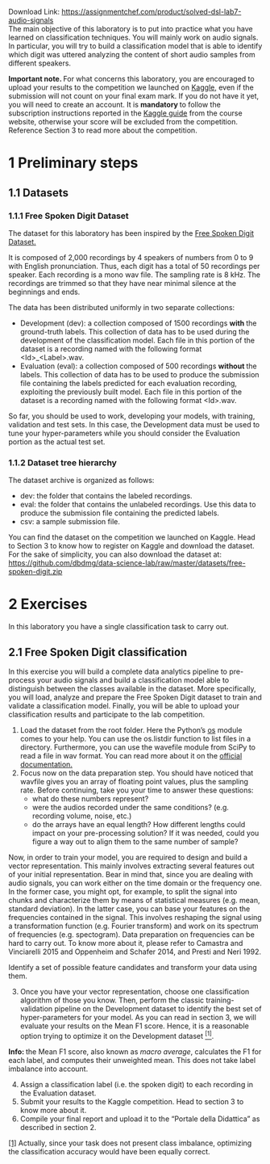 Download Link: https://assignmentchef.com/product/solved-dsl-lab7-audio-signals
<br>
The main objective of this laboratory is to put into practice what you have learned on classification techniques. You will mainly work on audio signals. In particular, you will try to build a classification model that is able to identify which digit was uttered analyzing the content of short audio samples from different speakers.

<strong>Important note. </strong>For what concerns this laboratory, you are encouraged to upload your results to the competition we launched on <a href="https://www.kaggle.com/">Kaggle</a><a href="https://www.kaggle.com/">,</a> even if the submission will not count on your final exam mark. If you do not have it yet, you will need to create an account. It is <strong>mandatory </strong>to follow the subscription instructions reported in the <a href="http://dbdmg.polito.it/wordpress/wp-content/uploads/2019/11/Data_Science_Lab___Kaggle_competition_guide.pdf">Kaggle guide</a> from the course website, otherwise your score will be excluded from the competition. Reference Section 3 to read more about the competition.

<h1>1          Preliminary steps</h1>

<h2>1.1         Datasets</h2>

<h3>1.1.1         Free Spoken Digit Dataset</h3>

The dataset for this laboratory has been inspired by the <a href="https://github.com/Jakobovski/free-spoken-digit-dataset">Free Spoken Digit Dataset</a><a href="https://github.com/Jakobovski/free-spoken-digit-dataset">.</a>

It is composed of 2,000 recordings by 4 speakers of numbers from 0 to 9 with English pronunciation. Thus, each digit has a total of 50 recordings per speaker. Each recording is a mono wav file. The sampling rate is 8 kHz. The recordings are trimmed so that they have near minimal silence at the beginnings and ends.

The data has been distributed uniformly in two separate collections:

<ul>

 <li>Development (dev): a collection composed of 1500 recordings <strong>with </strong>the ground-truth labels. This collection of data has to be used during the development of the classification model. Each file in this portion of the dataset is a recording named with the following format &lt;Id&gt;_&lt;Label&gt;.wav.</li>

 <li>Evaluation (eval): a collection composed of 500 recordings <strong>without </strong>the labels. This collection of data has to be used to produce the submission file containing the labels predicted for each evaluation recording, exploiting the previously built model. Each file in this portion of the dataset is a recording named with the following format &lt;Id&gt;.wav.</li>

</ul>

So far, you should be used to work, developing your models, with training, validation and test sets. In this case, the Development data must be used to tune your hyper-parameters while you should consider the Evaluation portion as the actual test set.

<h3>1.1.2         Dataset tree hierarchy</h3>

The dataset archive is organized as follows:

<ul>

 <li>dev: the folder that contains the labeled recordings.</li>

 <li>eval: the folder that contains the unlabeled recordings. Use this data to produce the submission file containing the predicted labels.</li>

 <li>csv: a sample submission file.</li>

</ul>

You can find the dataset on the competition we launched on Kaggle. Head to Section 3 to know how to register on Kaggle and download the dataset. For the sake of simplicity, you can also download the dataset at: https://github.com/dbdmg/data-science-lab/raw/master/datasets/free-spoken-digit.zip

<h1>2          Exercises</h1>

In this laboratory you have a single classification task to carry out.

<h2>2.1         Free Spoken Digit classification</h2>

In this exercise you will build a complete data analytics pipeline to pre-process your audio signals and build a classification model able to distinguish between the classes available in the dataset. More specifically, you will load, analyze and prepare the Free Spoken Digit dataset to train and validate a classification model. Finally, you will be able to upload your classification results and participate to the lab competition.

<ol>

 <li>Load the dataset from the root folder. Here the Python’s <a href="https://docs.python.org/3/library/os.html#module-os">os</a> module comes to your help. You can use the os.listdir function to list files in a directory. Furthermore, you can use the wavefile module from SciPy to read a file in wav format. You can read more about it on the <a href="https://docs.scipy.org/doc/scipy/reference/io.html#module-scipy.io.wavfile">official documentation</a><a href="https://docs.scipy.org/doc/scipy/reference/io.html#module-scipy.io.wavfile">.</a></li>

 <li>Focus now on the data preparation step. You should have noticed that wavfile gives you an array of floating point values, plus the sampling rate. Before continuing, take you your time to answer these questions:

  <ul>

   <li>what do these numbers represent?</li>

   <li>were the audios recorded under the same conditions? (e.g. recording volume, noise, etc.)</li>

   <li>do the arrays have an equal length? How different lengths could impact on your pre-processing solution? If it was needed, could you figure a way out to align them to the same number of sample?</li>

  </ul></li>

</ol>

Now, in order to train your model, you are required to design and build a vector representation. This mainly involves extracting several features out of your initial representation. Bear in mind that, since you are dealing with audio signals, you can work either on the time domain or the frequency one. In the former case, you might opt, for example, to split the signal into chunks and characterize them by means of statistical measures (e.g. mean, standard deviation). In the latter case, you can base your features on the frequencies contained in the signal. This involves reshaping the signal using a transformation function (e.g. Fourier transform) and work on its spectrum of frequencies (e.g. spectogram). Data preparation on frequencies can be hard to carry out. To know more about it, please refer to Camastra and Vinciarelli 2015 and Oppenheim and Schafer 2014, and Presti and Neri 1992.

Identify a set of possible feature candidates and transform your data using them.

<ol start="3">

 <li>Once you have your vector representation, choose one classification algorithm of those you know. Then, perform the classic training-validation pipeline on the Development dataset to identify the best set of hyper-parameters for your model. As you can read in section 3, we will evaluate your results on the Mean F1 score. Hence, it is a reasonable option trying to optimize it on the Development dataset <a href="#_ftn1" name="_ftnref1"><sup>[1]</sup></a>.</li>

</ol>

<strong>Info: </strong>the Mean F1 score, also known as <em>macro average</em>, calculates the F1 for each label, and computes their unweighted mean. This does not take label imbalance into account.

<ol start="4">

 <li>Assign a classification label (i.e. the spoken digit) to each recording in the Evaluation dataset.</li>

 <li>Submit your results to the Kaggle competition. Head to section 3 to know more about it.</li>

 <li>Compile your final report and upload it to the “Portale della Didattica” as described in section 2.</li>

</ol>

<a href="#_ftnref1" name="_ftn1">[1]</a> Actually, since your task does not present class imbalance, optimizing the classification accuracy would have been equally correct.